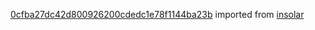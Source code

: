 [0cfba27dc42d800926200cdedc1e78f1144ba23b](https://github.com/insolar/insolar/commit/0cfba27dc42d800926200cdedc1e78f1144ba23b) imported from [insolar](https://github.com/insolar/insolar)

